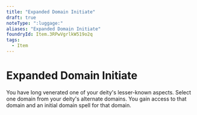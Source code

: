```yaml
---
title: "Expanded Domain Initiate"
draft: true
noteType: ":luggage:"
aliases: "Expanded Domain Initiate"
foundryId: Item.3RPwVgrlkW519o2q
tags:
  - Item
---
```


# Expanded Domain Initiate

You have long venerated one of your deity's lesser-known aspects. Select one domain from your deity's alternate domains. You gain access to that domain and an initial domain spell for that domain.
